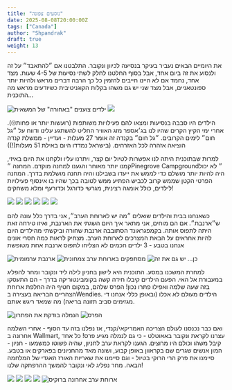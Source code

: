 ```yaml
---
title: "נוסעים צפונה"
date: 2025-08-08T20:00:00Z
tags: ["Canada"]
author: "Shpandrak"
draft: true
weight: 13
---
```


את היומיים הבאים נעביר בעיקר בנסיעה לכיוון ונקובר. התלבטנו אם ״להתאבד״ על זה ולנסוע את זה ביום אחד, אבל בסוף החלטנו לחלק לשתי נסיעות של 4-5 שעות. מצד אחד, נחמד אם לא היינו חייבים להזמין כל כך הרבה דברים מראש ולהיות יותר ספונטאניים, אבל מצד שני יש גם משהו בקלות הקוגניטיבית כשיודעים מראש מה התוכנית...

![](drive1.jpg "ילדים צוענים \"באחורה\" של המשאית")
![](drive2.jpg)

הילדים היו סבבה בנסיעות ומצאו להם פעילויות משותפות (רועשות יותר או פחות🙄). אחרי ימי הקיץ הקרים שהיו לנו בג׳אספר מזג האוויר החליט להשתגע עלינו ודווח על ״גל חום״ לימים הקרובים. ״גל חום״ בקנדה זה אומר 27 מעלות - ועדיין - ממשלת קנדה הוציאה אזהרה לכל האזרחים. (בישראל נמדדו היום באילת 51 מעלות(!))

למרות שבתוכנית היתה לנו אפשרות לטיול יום קצר, ויתרנו עליו ולקחנו את היום באיזי, קמנו יותר מאוחר והגענו למחנה מוקדם. המחנה ״Pinegrove Campground״ לא יכול היה להיות יותר מושלם כדי לממש את ייעדו בשבילנו והיה תחנה מושלמת בדרך. המחנה הפרטי הקטן שממש קרוב לכביש הפתיע ממש לטובה בכך שהיו בו אינסוף פעילויות לילדים, כולל אומגה רצינית, מגרשי כדורגל וכדורעף ומלא משחקים!

![](camp1.jpg)
![](camp2.jpg)
![](camp3.jpg)
![](camp4.jpg)
![](camp5.jpg)
![](camp6.jpg)

כשאנחנו בבית והילדים שואלים ״מה יש לארוחת הערב״, אני בדרך כלל עונה להם ש״ארנבת״. אם הם מוחים, אני מתאר איך היום השגתי את הארנבת, ואיזו טירחה זאת היתה לתפוס אותה. בקמפגראונד הסתובבה ארנבת שחורה וביקשתי מהילדים היום להיות אחראים על הבאת המצרכים לארוחת הערב. מצחיק לראות כמה חסרי אונים אנחנו בטבע - 3 ילדים חכמים לא הצליחו לתפוס ארנבת אחת מטופשת    

![](rabbit.jpg "ארנבת ערמומית")
![](vegDin.jpg "מסתפקים בארוחת ערב צמחונית")
![](dump.jpg "כן... יש גם את זה")

למחרת המשכנו במסע. התוכנית היא לישון בחניון לילה ליד ונקובר ומחר להפליג במעבורת אל האי. הפעם הילדים קיבלו חידה קשה בקומבינטוריקה בדרך - הם התעסקו בזה שעה שלמה ואפילו פתרו נכון! הפרס שלהם, במקום חטיף היה החלפת ארוחת הצהריים הבריאה בעצירה בWendies. הילדים מעולם לא אכלו (ובאופן כללי אנחנו די מגזימים סביב תזונה בריאה) מה שמאד ריגש אותם.

![](checksol.jpg "הנמלה בודקת את הפתרון")
![](wendies.jpg "הפרס")

ואם כבר נכנסנו לעולם הצריכה האמריקאי/קנדי, אז נפלנו בזה עד הסוף - אחרי השלמה אחרונה ב Wallmart, עצרנו לקראת ונקובר באאוטלט - כי גם לנמלה מגיע פרס! כל אחד קיבל משהו וכולם היו מרוצים. הגענו לקראת ערב לחניון, שהיה פשוטו כמשמעו - חניון - המון אנשים שגרים שם בקראוון באופן קבוע, ושונה מאד מהחניונים בפארקים או בטבע. סיימנו את פרק הרי הרוקי בטיול - וגם סיימנו את שאריות האורז האגדי של המלחמה הבאה. מחר נפליג לאי ונקובר להמשך ההרפתקה שלנו!

![](outlet1.jpg)
![](outlet2.jpg)
![](outlet3.jpg)
![](outlet4.jpg)
![](dinner.jpg "ארוחת ערב אחרונה ברוקיס")
